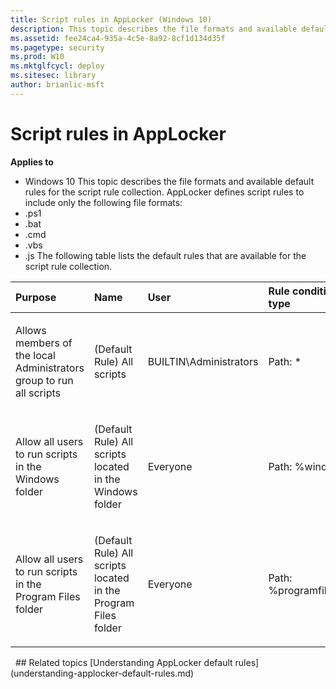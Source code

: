```yaml
---
title: Script rules in AppLocker (Windows 10)
description: This topic describes the file formats and available default rules for the script rule collection.
ms.assetid: fee24ca4-935a-4c5e-8a92-8cf1d134d35f
ms.pagetype: security
ms.prod: W10
ms.mktglfcycl: deploy
ms.sitesec: library
author: brianlic-msft
---
```

# Script rules in AppLocker
**Applies to**
-   Windows 10
This topic describes the file formats and available default rules for the script rule collection.
AppLocker defines script rules to include only the following file formats:
-   .ps1
-   .bat
-   .cmd
-   .vbs
-   .js
The following table lists the default rules that are available for the script rule collection.
<table>
<colgroup>
<col width="25%" />
<col width="25%" />
<col width="25%" />
<col width="25%" />
</colgroup>
<thead>
<tr class="header">
<th align="left">Purpose</th>
<th align="left">Name</th>
<th align="left">User</th>
<th align="left">Rule condition type</th>
</tr>
</thead>
<tbody>
<tr class="odd">
<td align="left"><p>Allows members of the local Administrators group to run all scripts</p></td>
<td align="left"><p>(Default Rule) All scripts</p></td>
<td align="left"><p>BUILTIN\Administrators</p></td>
<td align="left"><p>Path: *</p></td>
</tr>
<tr class="even">
<td align="left"><p>Allow all users to run scripts in the Windows folder</p></td>
<td align="left"><p>(Default Rule) All scripts located in the Windows folder</p></td>
<td align="left"><p>Everyone</p></td>
<td align="left"><p>Path: %windir%\*</p></td>
</tr>
<tr class="odd">
<td align="left"><p>Allow all users to run scripts in the Program Files folder</p></td>
<td align="left"><p>(Default Rule) All scripts located in the Program Files folder</p></td>
<td align="left"><p>Everyone</p></td>
<td align="left"><p>Path: %programfiles%\*</p></td>
</tr>
</tbody>
</table>
 
## Related topics
[Understanding AppLocker default rules](understanding-applocker-default-rules.md)
 
 
